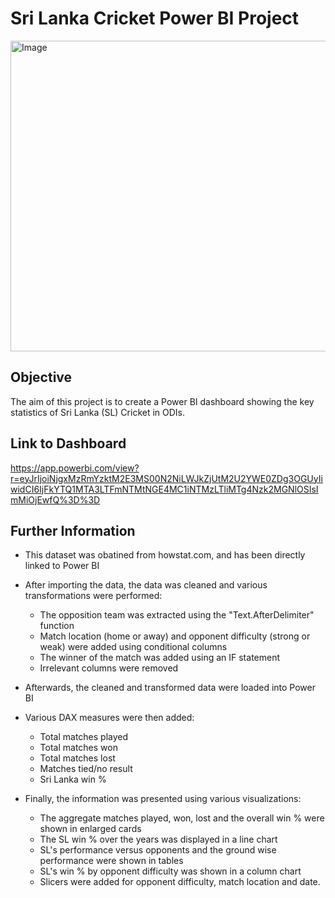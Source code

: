 # Sri Lanka Cricket Power BI Project

<img width="886" height="497" alt="Image" src="https://github.com/user-attachments/assets/baa768cc-0343-4881-917c-183a5718130e" />

## Objective
The aim of this project is to create a Power BI dashboard showing the key statistics of Sri Lanka (SL) Cricket in ODIs.

## Link to Dashboard
https://app.powerbi.com/view?r=eyJrIjoiNjgxMzRmYzktM2E3MS00N2NiLWJkZjUtM2U2YWE0ZDg3OGUyIiwidCI6IjFkYTQ1MTA3LTFmNTMtNGE4MC1iNTMzLTliMTg4Nzk2MGNlOSIsImMiOjEwfQ%3D%3D

## Further Information
- This dataset was obatined from howstat.com, and has been directly linked to Power BI

- After importing the data, the data was cleaned and various transformations were performed:
    - The opposition team was extracted using the "Text.AfterDelimiter" function
    - Match location (home or away) and opponent difficulty (strong or weak) were added using conditional columns
    - The winner of the match was added using an IF statement
    - Irrelevant columns were removed

- Afterwards, the cleaned and transformed data were loaded into Power BI

- Various DAX measures were then added:
    - Total matches played
    - Total matches won
    - Total matches lost
    - Matches tied/no result
    - Sri Lanka win %

- Finally, the information was presented using various visualizations:
    - The aggregate matches played, won, lost and the overall win % were shown in enlarged cards
    - The SL win % over the years was displayed in a line chart
    - SL's performance versus opponents and the ground wise performance were shown in tables
    - SL's win % by opponent difficulty was shown in a column chart
    - Slicers were added for opponent difficulty, match location and date.

